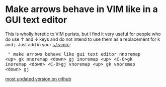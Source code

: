 Make arrows behave in VIM like in a GUI text editor
===================================================

This is wholly heretic to VIM purists, but I find it very useful for
people who do use ↑ and ↓ keys and do not intend to use them as a
replacement for k and j. Just add in your <a
href="https://github.com/hugoroy/.vim/blob/master/vimrc">\~/.vimrc</a>:

<script src="https://gist.github.com/hugoroy/5822226.js"></script>
<noscript><pre>
" make arrows behave like gui text editor
nnoremap &lt;up&gt; gk
nnoremap &lt;down&gt; gj
inoremap &lt;up&gt; &lt;C-O&gt;gk
inoremap &lt;down&gt; &lt;C-O&gt;gj
vnoremap &lt;up&gt; gk
vnoremap &lt;down&gt; gj
</pre>
<a
href="https://gist.github.com/hugoroy/5822226/raw/4e947e54558ad416cd9abc3290ee651d07a80a12/arrows.vimrc">most
updated version on github</a>
</noscript>




